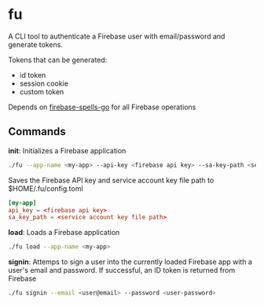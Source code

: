 # fu

A CLI tool to authenticate a Firebase user with email/password and generate tokens.

Tokens that can be generated:
- id token
- session cookie
- custom token

Depends on [firebase-spells-go](https://github.com/replmade/firebase-spells-go) for all Firebase operations

## Commands

**init**: Initializes a Firebase application
```bash
./fu --app-name <my-app> --api-key <firebase api key> --sa-key-path <service account key file path>
```

Saves the Firebase API key and service account key file path to $HOME/.fu/config.toml
```toml
[my-app]
api_key = <firebase api key>
sa_key_path = <service account key file path>
```

**load**: Loads a Firebase application
```bash
./fu load --app-name <my-app>
```

**signin**: Attemps to sign a user into the currently loaded Firebase app with a user's email and password. If successful, an ID token is returned from Firebase
```bash
./fu signin --email <user@email> --password <user-password>
```